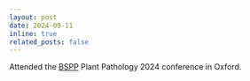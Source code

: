 ```yaml
---
layout: post
date: 2024-09-11
inline: true
related_posts: false
---
```


Attended the [BSPP](https://www.bspp.org.uk/) Plant Pathology 2024 conference in Oxford.